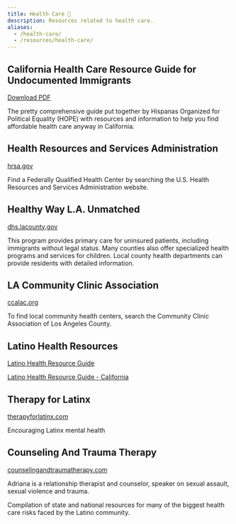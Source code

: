 ```yaml
---
title: Health Care 🏥
description: Resources related to health care.
aliases:
  - /health-care/
  - /resources/health-care/
---
```


## California Health Care Resource Guide for Undocumented Immigrants

[Download PDF](https://www.hopeact.latinas.org/atf/cf/%7B8C8C08B7-90F7-4F81-A642-DEC25A476698%7D/HEALTHCARE%20RESOURCE%20GUIDE%20HOPE-FINAL%20SEPTEMBER%2018.PDF)

The pretty comprehensive guide put together by Hispanas Organized for Political Equality (HOPE) with resources and information to help you find affordable health care anyway in California.

## Health Resources and Services Administration

[hrsa.gov](https://findahealthcenter.hrsa.gov/)

Find a Federally Qualified Health Center by searching the U.S. Health Resources and Services Administration website.

## Healthy Way L.A. Unmatched

[dhs.lacounty.gov](https://dhs.lacounty.gov/wps/portal/dhs)

This program provides primary care for uninsured patients, including immigrants without legal status. Many counties also offer specialized health programs and services for children. Local county health departments can provide residents with detailed information.

## LA Community Clinic Association

[ccalac.org](https://www.ccalac.org)

To find local community health centers, search the Community Clinic Association of Los Angeles County.

## Latino Health Resources

[Latino Health Resource Guide](https://www.medicareadvantage.com/latino-health-resource-guide)

[Latino Health Resource Guide - California](https://www.medicareadvantage.com/latino-health-resource-guide#CA)

## Therapy for Latinx

[therapyforlatinx.com](https://therapyforlatinx.com/)

Encouraging Latinx mental health

## Counseling And Trauma Therapy

[counselingandtraumatherapy.com](https://www.counselingandtraumatherapy.com)

Adriana is a relationship therapist and counselor, speaker on sexual assault, sexual violence and trauma.

Compilation of state and national resources for many of the biggest health care risks faced by the Latino community.
